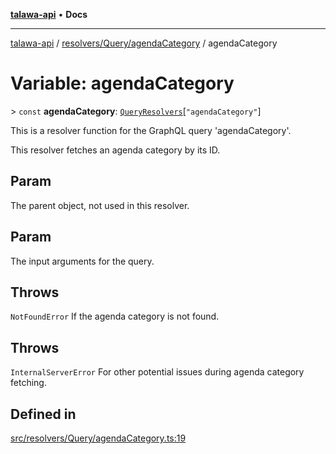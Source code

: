 [**talawa-api**](../../../../README.md) • **Docs**

***

[talawa-api](../../../../modules.md) / [resolvers/Query/agendaCategory](../README.md) / agendaCategory

# Variable: agendaCategory

\> `const` **agendaCategory**: [`QueryResolvers`](../../../../types/generatedGraphQLTypes/type-aliases/QueryResolvers.md)\[`"agendaCategory"`\]

This is a resolver function for the GraphQL query 'agendaCategory'.

This resolver fetches an agenda category by its ID.

## Param

The parent object, not used in this resolver.

## Param

The input arguments for the query.

## Throws

`NotFoundError` If the agenda category is not found.

## Throws

`InternalServerError` For other potential issues during agenda category fetching.

## Defined in

[src/resolvers/Query/agendaCategory.ts:19](https://github.com/PalisadoesFoundation/talawa-api/blob/fb5076f344cd74d4e51c692cbc70fc337bf1ac39/src/resolvers/Query/agendaCategory.ts#L19)
